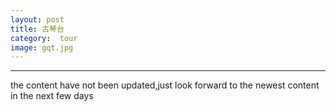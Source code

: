 ```yaml
---
layout: post
title: 古琴台
category:  tour
image: gqt.jpg
---
```


---
 
 the content have not been updated,just look forward to the newest content in the next few days
